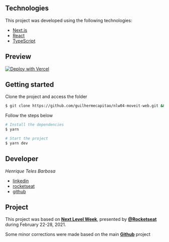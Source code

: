 ## Technologies

This project was developed using the following technologies:

- [Next.js](https://nextjs.org/)
- [React](https://reactjs.org)
- [TypeScript](https://www.typescriptlang.org/)

## Preview

[![Deploy with Vercel](https://vercel.com/button)](https://nlw4-moveit-henna.vercel.app/)

## Getting started

Clone the project and access the folder

```bash
$ git clone https://github.com/guilhermecapitao/nlw04-moveit-web.git && cd moveit-next
```

Follow the steps below
```bash
# Install the dependencies
$ yarn

# Start the project
$ yarn dev
```

## Developer

*Henrique Teles Barbosa*
- [linkedin](https://www.linkedin.com/in/henrique-teles-barbosa-303666195/)
- [rocketseat](https://app.rocketseat.com.br/me/htbarbosa)
- [github](https://github.com/Htbarbosa)

## Project

This project was based on **[Next Level Week](https://nextlevelweek.com/)**, presented by **[@Rocketseat](https://github.com/Rocketseat)** during February 22-28, 2021.

Some minor corrections were made based on the main **[Github](https://github.com/guilhermecapitao/nlw04-moveit-web)** project